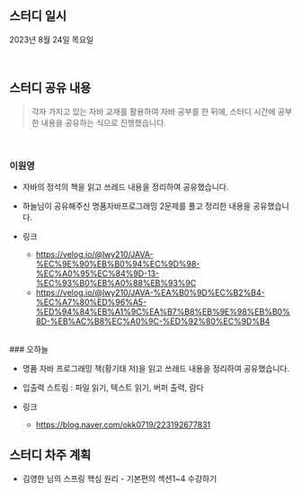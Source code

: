 ## 스터디 일시

2023년 8월 24일 목요일

<br>

## 스터디 공유 내용
> 각자 가지고 있는 자바 교재를 활용하여 자바 공부를 한 뒤에, 스터디 시간에 공부한 내용을 공유하는 식으로 진행했습니다.

<br>

### 이원영

- 자바의 정석의 책을 읽고 쓰레드 내용을 정리하여 공유했습니다.
- 하늘님이 공유해주신 명품자바프로그래밍 2문제를 풀고 정리한 내용을 공유했습니다.


- 링크
    - https://velog.io/@lwy210/JAVA-%EC%9E%90%EB%B0%94%EC%9D%98-%EC%A0%95%EC%84%9D-13-%EC%93%B0%EB%A0%88%EB%93%9C
    - https://velog.io/@lwy210/JAVA-%EA%B0%9D%EC%B2%B4-%EC%A7%80%ED%96%A5-%ED%94%84%EB%A1%9C%EA%B7%B8%EB%9E%98%EB%B0%8D-%EB%AC%B8%EC%A0%9C-%ED%92%80%EC%9D%B4

<br>
### 오하늘

- 명품 자바 프로그래밍 책(황기태 저)을 읽고 쓰레드 내용을 정리하여 공유했습니다.
- 입출력 스트림 : 파일 읽기, 텍스트 읽기, 버퍼 출력, 람다


- 링크
    - https://blog.naver.com/okk0719/223192677831


## 스터디 차주 계획

- 김영한 님의 스프링 핵심 원리 - 기본편의 섹션1~4 수강하기
